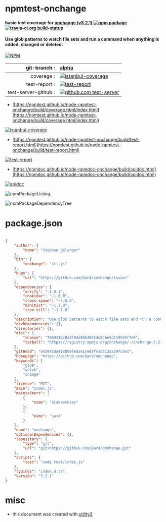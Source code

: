 # npmtest-onchange

#### basic test coverage for  [onchange (v3.2.1)](https://github.com/Qard/onchange)  [![npm package](https://img.shields.io/npm/v/npmtest-onchange.svg?style=flat-square)](https://www.npmjs.org/package/npmtest-onchange) [![travis-ci.org build-status](https://api.travis-ci.org/npmtest/node-npmtest-onchange.svg)](https://travis-ci.org/npmtest/node-npmtest-onchange)

#### Use glob patterns to watch file sets and run a command when anything is added, changed or deleted.

[![NPM](https://nodei.co/npm/onchange.png?downloads=true&downloadRank=true&stars=true)](https://www.npmjs.com/package/onchange)

| git-branch : | [alpha](https://github.com/npmtest/node-npmtest-onchange/tree/alpha)|
|--:|:--|
| coverage : | [![istanbul-coverage](https://npmtest.github.io/node-npmtest-onchange/build/coverage.badge.svg)](https://npmtest.github.io/node-npmtest-onchange/build/coverage.html/index.html)|
| test-report : | [![test-report](https://npmtest.github.io/node-npmtest-onchange/build/test-report.badge.svg)](https://npmtest.github.io/node-npmtest-onchange/build/test-report.html)|
| test-server-github : | [![github.com test-server](https://npmtest.github.io/node-npmtest-onchange/GitHub-Mark-32px.png)](https://npmtest.github.io/node-npmtest-onchange/build/app/index.html) | | build-artifacts : | [![build-artifacts](https://npmtest.github.io/node-npmtest-onchange/glyphicons_144_folder_open.png)](https://github.com/npmtest/node-npmtest-onchange/tree/gh-pages/build)|

- [https://npmtest.github.io/node-npmtest-onchange/build/coverage.html/index.html](https://npmtest.github.io/node-npmtest-onchange/build/coverage.html/index.html)

[![istanbul-coverage](https://npmtest.github.io/node-npmtest-onchange/build/screenCapture.buildCi.browser.%252Ftmp%252Fbuild%252Fcoverage.lib.html.png)](https://npmtest.github.io/node-npmtest-onchange/build/coverage.html/index.html)

- [https://npmtest.github.io/node-npmtest-onchange/build/test-report.html](https://npmtest.github.io/node-npmtest-onchange/build/test-report.html)

[![test-report](https://npmtest.github.io/node-npmtest-onchange/build/screenCapture.buildCi.browser.%252Ftmp%252Fbuild%252Ftest-report.html.png)](https://npmtest.github.io/node-npmtest-onchange/build/test-report.html)

- [https://npmdoc.github.io/node-npmdoc-onchange/build/apidoc.html](https://npmdoc.github.io/node-npmdoc-onchange/build/apidoc.html)

[![apidoc](https://npmdoc.github.io/node-npmdoc-onchange/build/screenCapture.buildCi.browser.%252Ftmp%252Fbuild%252Fapidoc.html.png)](https://npmdoc.github.io/node-npmdoc-onchange/build/apidoc.html)

![npmPackageListing](https://npmtest.github.io/node-npmtest-onchange/build/screenCapture.npmPackageListing.svg)

![npmPackageDependencyTree](https://npmtest.github.io/node-npmtest-onchange/build/screenCapture.npmPackageDependencyTree.svg)



# package.json

```json

{
    "author": {
        "name": "Stephen Belanger"
    },
    "bin": {
        "onchange": "cli.js"
    },
    "bugs": {
        "url": "https://github.com/Qard/onchange/issues"
    },
    "dependencies": {
        "arrify": "~1.0.1",
        "chokidar": "~1.6.0",
        "cross-spawn": "~4.0.0",
        "minimist": "~1.2.0",
        "tree-kill": "~1.1.0"
    },
    "description": "Use glob patterns to watch file sets and run a command when anything is added, changed or deleted.",
    "devDependencies": {},
    "directories": {},
    "dist": {
        "shasum": "7669312c8a8f94d80b4595dc8abe5d119559f7e0",
        "tarball": "https://registry.npmjs.org/onchange/-/onchange-3.2.1.tgz"
    },
    "gitHead": "b42975da41c899feda42ced7fe1d413aa297c3e1",
    "homepage": "https://github.com/Qard/onchange",
    "keywords": [
        "glob",
        "watch",
        "change"
    ],
    "license": "MIT",
    "main": "index.js",
    "maintainers": [
        {
            "name": "blakeembrey"
        },
        {
            "name": "qard"
        }
    ],
    "name": "onchange",
    "optionalDependencies": {},
    "repository": {
        "type": "git",
        "url": "git+https://github.com/Qard/onchange.git"
    },
    "scripts": {
        "test": "node test/index.js"
    },
    "typings": "index.d.ts",
    "version": "3.2.1"
}
```



# misc
- this document was created with [utility2](https://github.com/kaizhu256/node-utility2)

